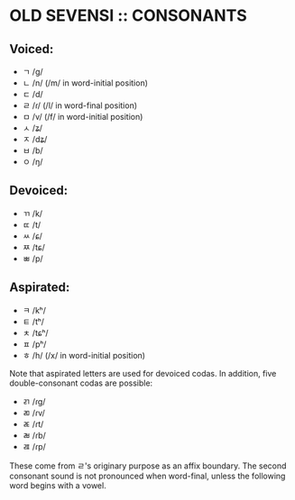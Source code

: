 #  OLD SEVENSI :: CONSONANTS  #

##  Voiced:  ##

- ㄱ /g/
- ㄴ /n/ (/m/ in word-initial position)
- ㄷ /d/
- ㄹ /ɾ/ (/l/ in word-final position)
- ㅁ /v/ (/f/ in word-initial position)
- ㅅ /ʑ/
- ㅈ /dʑ/
- ㅂ /b/
- ㅇ /ŋ/

##  Devoiced:  ##

- ㄲ /k/
- ㄸ /t/
- ㅆ /ɕ/
- ㅉ /tɕ/
- ㅃ /p/

##  Aspirated:  ##

- ㅋ /kʰ/
- ㅌ /tʰ/
- ㅊ /tɕʰ/
- ㅍ /pʰ/
- ㅎ /h/ (/x/ in word-initial position)

Note that aspirated letters are used for devoiced codas.
In addition, five double-consonant codas are possible:

- ㄺ /ɾg/
- ㄻ /ɾv/
- ㄾ /ɾt/
- ㄼ /ɾb/
- ㄿ /ɾp/

These come from ㄹ's originary purpose as an affix boundary.
The second consonant sound is not pronounced when word-final, unless the following word begins with a vowel.
